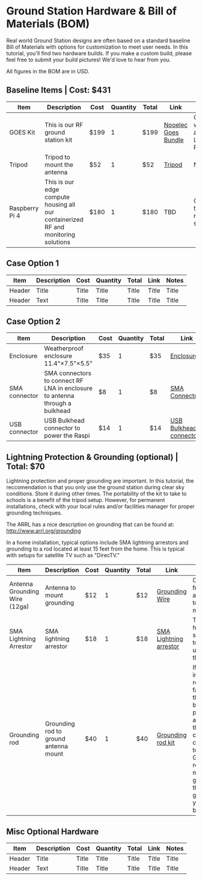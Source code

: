 # Ground Station Hardware & Bill of Materials (BOM) 

Real world Ground Station designs are often based on a standard baseline Bill of Materials with options for customization to meet user needs. In this tutorial, you'll find two hardware builds. If you make a custom build, please feel free to submit your build pictures! We'd love to hear from you.  

All figures in the BOM are in USD.

## Baseline Items | Cost: $431

| Item      | Description | Cost | Quantity | Total | Link | Notes |
| ----------- | ----------- | ----------- | ----------- | ----------- | ----------- | ----------- |
| GOES Kit      | This is our RF ground station kit       | $199       | 1       | $199       | [Nooelec Goes Bundle](https://www.amazon.com/dp/B07K25Y1JW)         |  Comes with antenna, LNA and RTL-SDR       |    
| Tripod   | Tripod to mount the antenna         | $52       | 1       | $52       | [Tripod](https://www.amazon.com/Tripod-Satellite-Mount-Antenna-Network/dp/B0B2213CV7)       | NA      |    
| Raspberry Pi 4   | This is our edge compute housing all our containerized RF and monitoring solutions        | $180       | 1       |   $180     | TBD       | Currently, there is a raspi shortage.       | 


## Case Option 1

| Item      | Description | Cost | Quantity | Total | Link | Notes |
| ----------- | ----------- | ----------- | ----------- | ----------- | ----------- | ----------- |
| Header      | Title       | Title       | Title       | Title       | Title       |  Title       |    
| Header   | Text        | Title       | Title       | Title       | Title       | Title       |    

## Case Option 2

| Item      | Description | Cost | Quantity | Total | Link | Notes |
| ----------- | ----------- | ----------- | ----------- | ----------- | ----------- | ----------- |
| Enclosure      | Weatherproof enclosure 11.4"×7.5"×5.5"       | $35       | 1       | $35      | [Enclosure](https://www.amazon.com/gp/product/B09SLJY6RV)        |  NA      |    
| SMA connector   | SMA connectors to connect RF LNA in enclosure to antenna through a bulkhead        | $8       | 1       | $8       | [SMA Connectors](https://www.amazon.com/dp/B00AA2HE34)     | NA       |       
| USB connector   | USB Bulkhead connector to power the Raspi        | $14       | 1       | $14       | [USB Bulkhead connector](https://www.amazon.com/dp/B07RPW5XGB)       | NA       |   


## Lightning Protection & Grounding (optional) | Total: $70

Lightning protection and proper grounding are important. In this tutorial, the reccomendation is that you only use the ground station during clear sky conditions. Store it during other times. The portability of the kit to take to schools is a benefit of the tripod setup. However, for permanent installations, check with your local rules and/or facilities manager for proper grounding techniques. 

The ARRL has a nice description on grounding that can be found at: <http://www.arrl.org/grounding>

In a home installation, typical options include SMA lightning arrestors and grounding to a rod located at least 15 feet from the home. This is typical with setups for satellite TV such as "DirecTV."

| Item      | Description | Cost | Quantity | Total | Link | Notes |
| ----------- | ----------- | ----------- | ----------- | ----------- | ----------- | ----------- |
| Antenna Grounding Wire (12ga)      | Antenna to mount grounding       | $12       | 1       | $12       | [Grounding Wire](https://www.amazon.com/Feet-7-5-Meter-Residential-Commerical/dp/B07JBQT8LY/)       |    Connect from the antenna to the mount     |    
| SMA Lightning Arrestor   | SMA lightning arrestor           |  $18    | 1       | $18       | [SMA Lightning arrestor](https://www.amazon.com/dp/B07K25Y1JW)       | These have a life span due to the gas used in them.        | 
| Grounding rod   | Grounding rod to ground antenna mount        | $40       | 1       | $40       | [Grounding rod kit](https://www.amazon.com/Electric-Satellite-Instruments-Generator-Grounding/dp/B09BLZ2M58/)       | If the install is a roof of a facility, there may be ground paths already that you can connect to. Grounding rods are meant to go into the ground of your backyard.       | 



## Misc Optional Hardware

| Item      | Description | Cost | Quantity | Total | Link | Notes |
| ----------- | ----------- | ----------- | ----------- | ----------- | ----------- | ----------- |
| Header      | Title       | Title       | Title       | Title       | Title       |  Title       |    
| Header   | Text        | Title       | Title       | Title       | Title       | Title       |     
